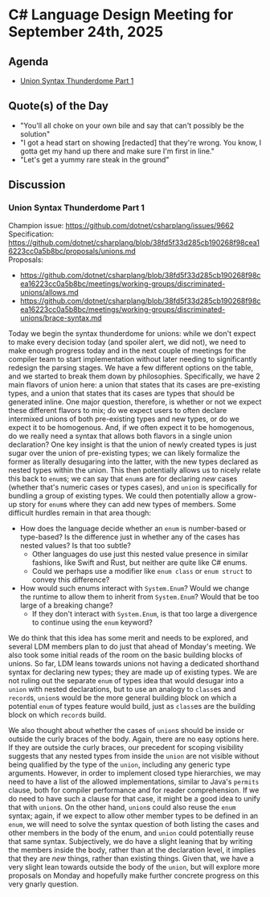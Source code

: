 # C# Language Design Meeting for September 24th, 2025

## Agenda

- [Union Syntax Thunderdome Part 1](#union-syntax-thunderdome-part-1)

## Quote(s) of the Day

- "You'll all choke on your own bile and say that can't possibly be the solution"
- "I got a head start on showing [redacted] that they're wrong. You know, I gotta get my hand up there and make sure I'm first in line."
- "Let's get a yummy rare steak in the ground"

## Discussion

### Union Syntax Thunderdome Part 1

Champion issue: https://github.com/dotnet/csharplang/issues/9662  
Specification: https://github.com/dotnet/csharplang/blob/38fd5f33d285cb190268f98cea16223cc0a5b8bc/proposals/unions.md  
Proposals:
* https://github.com/dotnet/csharplang/blob/38fd5f33d285cb190268f98cea16223cc0a5b8bc/meetings/working-groups/discriminated-unions/allows.md
* https://github.com/dotnet/csharplang/blob/38fd5f33d285cb190268f98cea16223cc0a5b8bc/meetings/working-groups/discriminated-unions/brace-syntax.md

Today we begin the syntax thunderdome for unions: while we don't expect to make every decision today (and spoiler alert, we did not), we need to make enough progress today and
in the next couple of meetings for the compiler team to start implementation without later needing to significantly redesign the parsing stages. We have a few different options
on the table, and we started to break them down by philosophies. Specifically, we have 2 main flavors of union here: a union that states that its cases are pre-existing
types, and a union that states that its cases are types that should be generated inline. One major question, therefore, is whether or not we expect these different flavors to
mix; do we expect users to often declare intermixed unions of both pre-existing types and new types, or do we expect it to be homogenous. And, if we often expect it to be
homogenous, do we really need a syntax that allows both flavors in a single union declaration? One key insight is that the union of newly created types is just sugar over the
union of pre-existing types; we can likely formalize the former as literally desugaring into the latter, with the new types declared as nested types within the union. This then
potentially allows us to nicely relate this back to `enum`s; we can say that `enum`s are for declaring _new_ cases (whether that's numeric cases or types cases), and `union` is
specifically for bundling a group of existing types. We could then potentially allow a grow-up story for `enum`s where they can add new types of members. Some difficult hurdles
remain in that area though:

* How does the language decide whether an `enum` is number-based or type-based? Is the difference just in whether any of the cases has nested values? Is that too subtle?
    * Other languages do use just this nested value presence in similar fashions, like Swift and Rust, but neither are quite like C# enums.
    * Could we perhaps use a modifier like `enum class` or `enum struct` to convey this difference?
* How would such enums interact with `System.Enum`? Would we change the runtime to allow them to inherit from `System.Enum`? Would that be too large of a breaking change?
    * If they don't interact with `System.Enum`, is that too large a divergence to continue using the `enum` keyword?

We do think that this idea has some merit and needs to be explored, and several LDM members plan to do just that ahead of Monday's meeting. We also took some initial reads of
the room on the basic building blocks of unions. So far, LDM leans towards unions not having a dedicated shorthand syntax for declaring new types; they are made up of existing
types. We are not ruling out the separate `enum` of types idea that would desugar into a `union` with nested declarations, but to use an analogy to `class`es and `record`s,
`union`s would be the more general building block on which a potential `enum` of types feature would build, just as `class`es are the building block on which `record`s build.

We also thought about whether the cases of `union`s should be inside or outside the curly braces of the body. Again, there are no easy options here. If they are outside the
curly braces, our precedent for scoping visibility suggests that any nested types from inside the `union` are not visible without being qualified by the type of the `union`,
including any generic type arguments. However, in order to implement closed type hierarchies, we may need to have a list of the allowed implementations, similar to Java's
`permits` clause, both for compiler performance and for reader comprehension. If we do need to have such a clause for that case, it might be a good idea to unify that with
`union`s. On the other hand, `union`s could also reuse the `enum` syntax; again, if we expect to allow other member types to be defined in an `enum`, we will need to solve
the syntax question of both listing the cases and other members in the body of the enum, and `union` could potentially reuse that same syntax. Subjectively, we do have a
slight leaning that by writing the members inside the body, rather than at the declaration level, it implies that they are _new_ things, rather than existing things. Given
that, we have a very slight lean towards outside the body of the `union`, but will explore more proposals on Monday and hopefully make further concrete progress on this very
gnarly question.
